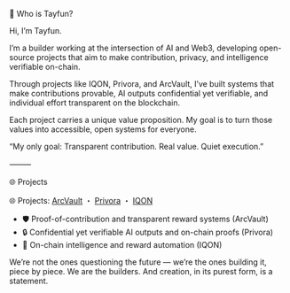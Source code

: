 👤 Who is Tayfun?

Hi, I’m Tayfun.

I’m a builder working at the intersection of AI and Web3, developing open-source projects that aim to make contribution, privacy, and intelligence verifiable on-chain.

Through projects like IQON, Privora, and ArcVault, I’ve built systems that make contributions provable, AI outputs confidential yet verifiable, and individual effort transparent on the blockchain.

Each project carries a unique value proposition.
My goal is to turn those values into accessible, open systems for everyone.

“My only goal: Transparent contribution. Real value. Quiet execution.”

⸻

🌐 Projects

🌐 Projects: [ArcVault](https://github.com/holdonravn/arcvault-contribution-nft) ・ [Privora](https://github.com/holdonravn/privora-core) ・ [IQON](https://github.com/holdonravn/iqon)

- 🛡️ Proof-of-contribution and transparent reward systems (ArcVault)
- 🔒 Confidential yet verifiable AI outputs and on-chain proofs (Privora)
- 🧠 On-chain intelligence and reward automation (IQON)


We’re not the ones questioning the future —
we’re the ones building it, piece by piece.
We are the builders.
And creation, in its purest form, is a statement.
